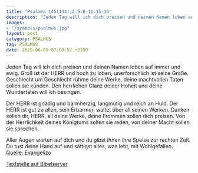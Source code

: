 ```yaml
---
title: "Psalmen 145(144),2-5.8-11.15-16"
description: "Jeden Tag will ich dich preisen und deinen Namen loben auf immer und ewig. Groß ist der HERR und hoch zu loben, unerforschlich ist seine Größe. Geschlecht um Geschlecht rühme deine Werke, deine machtvollen Taten sollen sie künden. Den herrlichen Glanz deiner Hoheit und deine Wund...."
images:
- "/symbols/psalmus.jpg"
layout: post
category: PSALMUS
tag: PSALMUS
date: 2025-06-09 07:00:57 +0100
---
```

Jeden Tag will ich dich preisen und deinen Namen loben auf immer und ewig.
Groß ist der HERR und hoch zu loben, unerforschlich ist seine Größe.
Geschlecht um Geschlecht rühme deine Werke, deine machtvollen Taten sollen sie künden.
Den herrlichen Glanz deiner Hoheit und deine Wundertaten will ich besingen.<!--more-->

Der HERR ist gnädig und barmherzig, langmütig und reich an Huld.
Der HERR ist gut zu allen, sein Erbarmen waltet über all seinen Werken.
Danken sollen dir, HERR, all deine Werke, deine Frommen sollen dich preisen.
Von der Herrlichkeit deines Königtums sollen sie reden, von deiner Macht sollen sie sprechen.

Aller Augen warten auf dich und du gibst ihnen ihre Speise zur rechten Zeit.
Du tust deine Hand auf und sättigst alles, was lebt, mit Wohlgefallen.<br>
[Quelle: Evangelizo](https://evangeliumtagfuertag.org/DE/gospel)

[Textstelle auf Bibelserver](https://www.bibleserver.com/EU/ps145(144),2-5.8-11.15-16)
